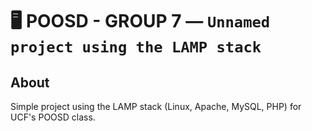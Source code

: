 # 🖥️ POOSD - GROUP 7  —  **`Unnamed project using the LAMP stack`**

## **About**
Simple project using the LAMP stack (Linux, Apache, MySQL, PHP) for UCF's POOSD class.
